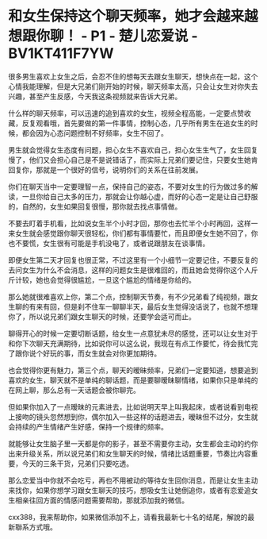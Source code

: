# 和女生保持这个聊天频率，她才会越来越想跟你聊！ - P1 - 楚儿恋爱说 - BV1KT411F7YW

很多男生喜欢上女生之后，会忍不住的想每天去跟女生聊天，想快点在一起，这个心情我能理解，但是大兄弟们刚开始的时候，聊天频率太高，只会让女生对你失去兴趣，甚至产生反感，今天我这条视频就来告诉大兄弟。

什么样的聊天频率，可以迅速的追到喜欢的女生，视频全程高能，一定要点赞收藏，反复观看哦，首先要做的第一件事情，控制心态，几乎所有男生在追女生的时候，都会因为心态问题控制不好频率，女生不回了。

男生就会觉得女生态度有问题，担心女生不喜欢自己，担心女生生气了，女生回复慢了，他们又会担心自己是不是说错话了，而实际上兄弟们要记住，只要女生她肯回复你，那就是一个很好的信号，说明你们的关系在往前发展。

你们在聊天当中一定要理智一点，保持自己的姿态，不要对女生的行为做过多的解读，一旦你给自己太多的压力，那就会让你越心虚，而好的心态一定是让自己舒服的，自然的，女生如果回复很慢，那你就去找点事情做。

不要去盯着手机看，比如说女生半个小时才回，那你也去忙半个小时再回，这样一来女生就会感觉跟你聊天很轻松，你们都有事情要忙，而且即便女生她不回了，你也不要慌，女生很有可能是手机没电了，或者说跟朋友在谈事情。

即便女生第二天才回复也很正常，不过这里有一个小细节一定要记住，不要反复的去问女生为什么不会消息，这样的问题女生是很难回的，而且她会觉得你这个人斤斤计较，她也会觉得很尴尬，一旦这个尴尬的情绪是你给的。

那么她就很难喜欢上你，第二个点，控制聊天节奏，有不少兄弟看了纯视频，跟女生聊的有来有回，但是刹不住车一聊聊半天，最后女生觉得没话说了，也就不想理你了，所以说兄弟们跟女生聊天的时候，还要学会适可而止。

聊得开心的时候一定要切断话题，给女生一点意犹未尽的感觉，还可以让女生对于和你下次聊天充满期待，比如说你可以这么说，我现在有点工作要忙，待会我忙完了跟你说个好玩的事，而女生就会对你更加期待。

也会觉得你更有魅力，第三个点，聊天的暧昧频率，兄弟们一定要知道，想要追到喜欢的女生，聊天就不是单纯的聊话题，而是要聊暧昧聊情绪，如果你只是单纯的在网上聊，那么总有一天话题会被你聊完。

但如果你加入了一点暧昧的元素进去，比如说明天早上叫我起床，或者说看到电视上接吻的镜头忽然想到你，偶尔加入一些这样的话题进去，暧昧但不过分，女生就会持续的产生情绪产生好感，保持一个规律的频率。

就能够让女生脑子里一天都是你的影子，甚至不需要你主动，女生都会主动的约你出来升级关系，所以说兄弟们和女生聊天的时候，情绪比话题重要，节奏比内容重要，今天的三条干货，兄弟们只要吃透。

那么恋爱当中你就不会吃亏，再也不用被动的等待女生回你消息，而是让女生主动来找你，如果你想学习跟女生聊天的技巧，想吸女生让她倒追你，或者有恋爱追女生相亲往回方面的情感问题需要帮助，那就添加我的微信。

cxx388，我来帮助你，如果微信添加不上，请看我最新七十名的结尾，解說的最新聯系方式哦。